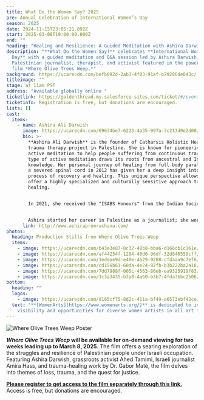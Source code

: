 ```yaml
---
title: What Do the Women Say? 2025
pre: Annual Celebration of International Women’s Day
season: 2025
date: 2024-11-15T23:05:21.892Z
start: 2025-03-08T19:00:00.000Z
end: ""
heading: "Healing and Resilience: A Guided Meditation with Ashira Darwish"
description: "**What Do the Women Say?** celebrates **International Women’s
  Day** with a guided meditation and Q&A session led by Ashira Darwish, a
  Palestinian journalist, therapist, and activist featured in the powerful
  film *Where Olive Trees Weep.*"
background: https://ucarecdn.com/befb092d-2ab3-4f03-91af-b79286de043c/
titleimage: ""
stage: at 11am PST
address: "Available globally online "
ticketlink: https://goldenthread.my.salesforce-sites.com/ticket/#/events/a0SRh000006rg45MAA
ticketinfo: Registration is free, but donations are encouraged.
lists: []
cast:
  items:
    - name: Ashira Ali Darwish
      image: https://ucarecdn.com/69634be7-6223-4a35-997a-3c213d0e2d00/
      bio: >-
        **Ashira Ali Darwish** is the founder of Catharsis Holistic Healing, a
        trauma therapy project in Palestine. She is known for pioneering Sufi
        active meditation to help people suffering from continuous trauma. This
        type of active meditation draws its roots from ancestral and Indigenous
        knowledge. Her personal journey of healing from full body paralysis with
        a severed spinal cord in 2012 has given her a deep insight into the
        process of recovery and healing. This unique perspective allows her to
        offer a highly specialized and culturally sensitive approach to trauma
        healing.


        In 2021, she received the "ISABS Honours" from the Indian Society for Applied Behavioural Science for her contribution to positive societal transformation through the application of behavioral science principles and practices. 


        Ashira started her career in Palestine as a journalist; she worked for 15 years as TV & Radio journalist and researcher for the BBC, Amnesty International and Human Rights Watch.
      link: http://www.ashirapremrachana.com/
photos:
  heading: Production Stills from Where Olive Trees Weep
  items:
    - image: https://ucarecdn.com/b43e3e87-8c32-48b8-bba6-d166db1c161e/
    - image: https://ucarecdn.com/af44254f-1204-40d0-96df-32d846559cff/
    - image: https://ucarecdn.com/3edeae9d-e40e-4629-9288-cfdaaa9c7ef6/
    - image: https://ucarecdn.com/cd156b61-60da-4e24-87fb-b3b222ba2a18/
    - image: https://ucarecdn.com/7dd7988f-005c-4563-86eb-ea9325919f83/
    - image: https://ucarecdn.com/1c3a3435-b3a8-4a60-b3b7-4fda3bbc2b06/
bottom:
  heading: ""
  logos:
    - image: https://ucarecdn.com/d165cf75-8d2c-411a-bf49-a6573ebf42ce/
  text: "**[W﻿omenArts](https://www.womenarts.org/)** is dedicated to increasing
    visibility and opportunities for diverse women artists in all art forms."
---
```

![Where Olive Trees Weep Poster](https://ucarecdn.com/72aacbf6-01eb-4564-a47d-1a22cd75fe01/)

***Where Olive Trees Weep* will be available for on-demand viewing for two weeks leading up to March 8, 2025.** The film offers a searing exploration of the struggles and resilience of Palestinian people under Israeli occupation. Featuring Ashira Darwish, grassroots activist Ahed Tamimi, Israeli journalist Amira Hass, and trauma-healing work by Dr. Gabor Maté, the film delves into themes of loss, trauma, and the quest for justice.

**[Please register to get access to the film separately through this link.](https://whereolivetreesweep.com/?ref=womensday&affiliate=goldenthreadproductions)**\
A﻿ccess is free, but donations are encouraged.